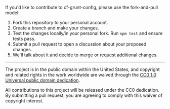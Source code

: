 If you'd like to contribute to cf-grunt-config, please use the fork-and-pull model:

1. Fork this repository to your personal account.
2. Create a branch and make your changes.
3. Test the changes locally/in your personal fork. Run `npm test` and ensure tests pass.
4. Submit a pull request to open a discussion about your proposed changes.
5. We'll talk about it and decide to merge or request additional changes.

---

The project is in the public domain within the United States, and
copyright and related rights in the work worldwide are waived through
the [CC0 1.0 Universal public domain dedication][CC0].

All contributions to this project will be released under the CC0
dedication. By submitting a pull request, you are agreeing to comply
with this waiver of copyright interest.

[CC0]: http://creativecommons.org/publicdomain/zero/1.0/
